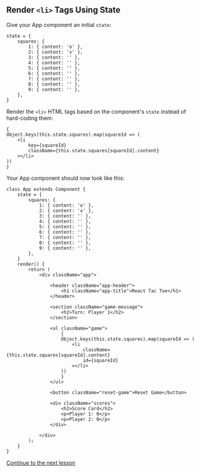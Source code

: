 ## Render `<li>` Tags Using State

Give your App component an initial `state`:
```
state = {
    squares: {
        1: { content: 'o' },
        2: { content: 'x' },
        3: { content: '' },
        4: { content: '' },
        5: { content: '' },
        6: { content: '' },
        7: { content: '' },
        8: { content: '' },
        9: { content: '' },
    },
}
```

Render the `<li>` HTML tags based on the component's `state` instead of hard-coding them:
```
{
Object.keys(this.state.squares).map(squareId => (
    <li
        key={squareId}
        className={this.state.squares[squareId].content}
    ></li>
))
}
```

Your App component should now look like this:
```
class App extends Component {
    state = {
        squares: {
            1: { content: 'o' },
            2: { content: 'x' },
            3: { content: '' },
            4: { content: '' },
            5: { content: '' },
            6: { content: '' },
            7: { content: '' },
            8: { content: '' },
            9: { content: '' },
        },
    }
    render() {
        return (
            <div className="app">

                <header className="app-header">
                    <h1 className="app-title">React Tac Toe</h1>
                </header>

                <section className="game-message">
                    <h2>Turn: Player 1</h2>
                </section>

                <ul className="game">
                    {
                    Object.keys(this.state.squares).map(squareId => (
                        <li
                            className={this.state.squares[squareId].content}
                            id={squareId}
                        ></li>
                    ))
                    }
                </ul>

                <button className="reset-game">Reset Game</button>

                <div className="scores">
                    <h2>Score Card</h2>
                    <p>Player 1: 0</p>
                    <p>Player 2: 0</p>
                </div>

            </div>
        );
    }
}
```

[Continue to the next lesson](https://github.com/joeynguyen/react-tac-toe/blob/master/lessons/lesson-02-handle-click-event.md)
